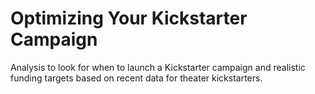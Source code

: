 # Optimizing Your Kickstarter Campaign
Analysis to look for when to launch a Kickstarter campaign and realistic funding targets based on recent data for theater kickstarters.
